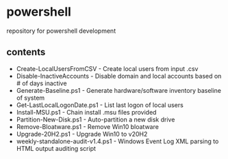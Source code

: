 # powershell
repository for powershell development

## contents
- Create-LocalUsersFromCSV              - Create local users from input .csv
- Disable-InactiveAccounts              - Disable domain and local accounts based on # of days inactive
- Generate-Baseline.ps1                 - Generate hardware/software inventory baseline of system
- Get-LastLocalLogonDate.ps1            - List last logon of local users
- Install-MSU.ps1                       - Chain install .msu files provided
- Partition-New-Disk.ps1                - Auto-partition a new disk drive
- Remove-Bloatware.ps1                  - Remove Win10 bloatware
- Upgrade-20H2.ps1                      - Upgrade Win10 to v20H2
- weekly-standalone-audit-v1.4.ps1      - Windows Event Log XML parsing to HTML output auditing script

